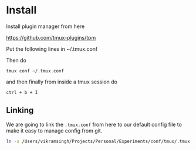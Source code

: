 # Install

Install plugin manager from here

https://github.com/tmux-plugins/tpm

Put the following lines in ~/.tmux.conf

Then do 

```
tmux conf ~/.tmux.conf
```

and then finally from inside a tmux session do

```
ctrl + b + I
```

## Linking

We are going to link the `.tmux.conf` from here to our default config file to make it easy to manage config from git.

```sh
ln -s /Users/vikramsingh/Projects/Personal/Experiments/conf/tmux/.tmux.conf ~/.tmux.conf
```
